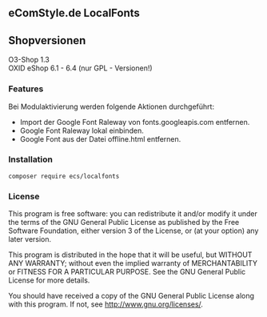 ## eComStyle.de LocalFonts

## Shopversionen

O3-Shop 1.3  
OXID eShop 6.1 - 6.4 (nur GPL - Versionen!)

### Features

Bei Modulaktivierung werden folgende Aktionen durchgeführt:

-   Import der Google Font Raleway von fonts.googleapis.com entfernen.
-   Google Font Raleway lokal einbinden.
-   Google Font aus der Datei offline.html entfernen.

### Installation

`composer require ecs/localfonts`

### License

This program is free software: you can redistribute it and/or modify
it under the terms of the GNU General Public License as published by
the Free Software Foundation, either version 3 of the License, or
(at your option) any later version.

This program is distributed in the hope that it will be useful,
but WITHOUT ANY WARRANTY; without even the implied warranty of
MERCHANTABILITY or FITNESS FOR A PARTICULAR PURPOSE. See the
GNU General Public License for more details.

You should have received a copy of the GNU General Public License
along with this program. If not, see <http://www.gnu.org/licenses/>.
